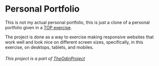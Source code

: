 # Personal Portfolio

This is not my actual personal portfolio, this is just a clone of a personal portfolio
given in a [TOP exercise](https://www.theodinproject.com/lessons/node-path-advanced-html-and-css-personal-portfolio).

The project is done as a way to exercise making responsive websites that work well and look nice on different
screen sizes, specifically, in this exercise, on desktops, tablets, and mobiles.

###### This project is a part of [TheOdinProject](https://www.theodinproject.com/)
